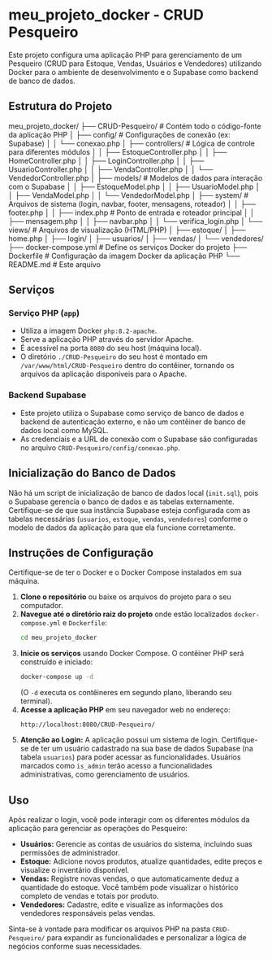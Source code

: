 # meu_projeto_docker - CRUD Pesqueiro

Este projeto configura uma aplicação PHP para gerenciamento de um Pesqueiro (CRUD para Estoque, Vendas, Usuários e Vendedores) utilizando Docker para o ambiente de desenvolvimento e o Supabase como backend de banco de dados.

## Estrutura do Projeto

meu_projeto_docker/
├── CRUD-Pesqueiro/                 # Contém todo o código-fonte da aplicação PHP
│   ├── config/                     # Configurações de conexão (ex: Supabase)
│   │   └── conexao.php
│   ├── controllers/                # Lógica de controle para diferentes módulos
│   │   ├── EstoqueController.php
│   │   ├── HomeController.php
│   │   ├── LoginController.php
│   │   ├── UsuarioController.php
│   │   ├── VendaController.php
│   │   └── VendedorController.php
│   ├── models/                     # Modelos de dados para interação com o Supabase
│   │   ├── EstoqueModel.php
│   │   ├── UsuarioModel.php
│   │   ├── VendaModel.php
│   │   └── VendedorModel.php
│   ├── system/                     # Arquivos de sistema (login, navbar, footer, mensagens, roteador)
│   │   ├── footer.php
│   │   ├── index.php               # Ponto de entrada e roteador principal
│   │   ├── mensagem.php
│   │   ├── navbar.php
│   │   └── verifica_login.php
│   └── views/                      # Arquivos de visualização (HTML/PHP)
│       ├── estoque/
│       ├── home.php
│       ├── login/
│       ├── usuarios/
│       ├── vendas/
│       └── vendedores/
├── docker-compose.yml              # Define os serviços Docker do projeto
├── Dockerfile                      # Configuração da imagem Docker da aplicação PHP
└── README.md                       # Este arquivo


## Serviços

### Serviço PHP (`app`)

* Utiliza a imagem Docker `php:8.2-apache`.
* Serve a aplicação PHP através do servidor Apache.
* É acessível na porta `8080` do seu host (máquina local).
* O diretório `./CRUD-Pesqueiro` do seu host é montado em `/var/www/html/CRUD-Pesqueiro` dentro do contêiner, tornando os arquivos da aplicação disponíveis para o Apache.

### Backend Supabase

* Este projeto utiliza o Supabase como serviço de banco de dados e backend de autenticação externo, e não um contêiner de banco de dados local como MySQL.
* As credenciais e a URL de conexão com o Supabase são configuradas no arquivo `CRUD-Pesqueiro/config/conexao.php`.

## Inicialização do Banco de Dados

Não há um script de inicialização de banco de dados local (`init.sql`), pois o Supabase gerencia o banco de dados e as tabelas externamente. Certifique-se de que sua instância Supabase esteja configurada com as tabelas necessárias (`usuarios`, `estoque`, `vendas`, `vendedores`) conforme o modelo de dados da aplicação para que ela funcione corretamente.

## Instruções de Configuração

Certifique-se de ter o Docker e o Docker Compose instalados em sua máquina.

1.  **Clone o repositório** ou baixe os arquivos do projeto para o seu computador.
2.  **Navegue até o diretório raiz do projeto** onde estão localizados `docker-compose.yml` e `Dockerfile`:
    ```bash
    cd meu_projeto_docker
    ```
3.  **Inicie os serviços** usando Docker Compose. O contêiner PHP será construído e iniciado:
    ```bash
    docker-compose up -d
    ```
    (O `-d` executa os contêineres em segundo plano, liberando seu terminal).
4.  **Acesse a aplicação PHP** em seu navegador web no endereço:
    ```
    http://localhost:8080/CRUD-Pesqueiro/
    ```
5.  **Atenção ao Login:** A aplicação possui um sistema de login. Certifique-se de ter um usuário cadastrado na sua base de dados Supabase (na tabela `usuarios`) para poder acessar as funcionalidades. Usuários marcados como `is_admin` terão acesso a funcionalidades administrativas, como gerenciamento de usuários.

## Uso

Após realizar o login, você pode interagir com os diferentes módulos da aplicação para gerenciar as operações do Pesqueiro:

* **Usuários:** Gerencie as contas de usuários do sistema, incluindo suas permissões de administrador.
* **Estoque:** Adicione novos produtos, atualize quantidades, edite preços e visualize o inventário disponível.
* **Vendas:** Registre novas vendas, o que automaticamente deduz a quantidade do estoque. Você também pode visualizar o histórico completo de vendas e totais por produto.
* **Vendedores:** Cadastre, edite e visualize as informações dos vendedores responsáveis pelas vendas.

Sinta-se à vontade para modificar os arquivos PHP na pasta `CRUD-Pesqueiro/` para expandir as funcionalidades e personalizar a lógica de negócios conforme suas necessidades.